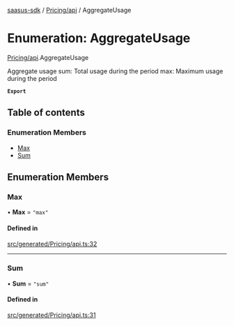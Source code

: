 [saasus-sdk](../README.md) / [Pricing/api](../modules/Pricing_api.md) / AggregateUsage

# Enumeration: AggregateUsage

[Pricing/api](../modules/Pricing_api.md).AggregateUsage

Aggregate usage sum: Total usage during the period max: Maximum usage during the period

**`Export`**

## Table of contents

### Enumeration Members

- [Max](Pricing_api.AggregateUsage.md#max)
- [Sum](Pricing_api.AggregateUsage.md#sum)

## Enumeration Members

### Max

• **Max** = ``"max"``

#### Defined in

[src/generated/Pricing/api.ts:32](https://github.com/saasus-platform/saasus-sdk-javascript/blob/c6c266c/src/generated/Pricing/api.ts#L32)

___

### Sum

• **Sum** = ``"sum"``

#### Defined in

[src/generated/Pricing/api.ts:31](https://github.com/saasus-platform/saasus-sdk-javascript/blob/c6c266c/src/generated/Pricing/api.ts#L31)
